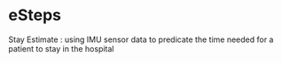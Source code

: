 # eSteps
Stay Estimate : using IMU sensor data to predicate the time needed for a patient to stay in the hospital
